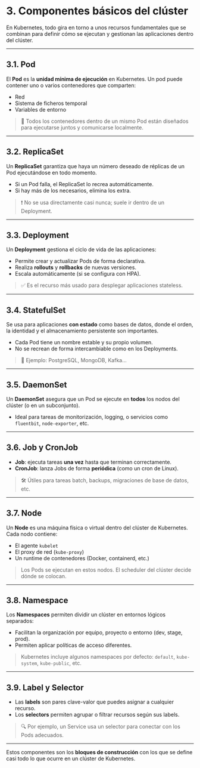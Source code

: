 # 3. Componentes básicos del clúster

En Kubernetes, todo gira en torno a unos recursos fundamentales que se combinan para definir cómo se ejecutan y gestionan las aplicaciones dentro del clúster.

---

## 3.1. Pod

El **Pod** es la **unidad mínima de ejecución** en Kubernetes. Un pod puede contener uno o varios contenedores que comparten:

- Red
- Sistema de ficheros temporal
- Variables de entorno

> 🔹 Todos los contenedores dentro de un mismo Pod están diseñados para ejecutarse juntos y comunicarse localmente.

---

## 3.2. ReplicaSet

Un **ReplicaSet** garantiza que haya un número deseado de réplicas de un Pod ejecutándose en todo momento.

- Si un Pod falla, el ReplicaSet lo recrea automáticamente.
- Si hay más de los necesarios, elimina los extra.

> ❗ No se usa directamente casi nunca; suele ir dentro de un Deployment.

---

## 3.3. Deployment

Un **Deployment** gestiona el ciclo de vida de las aplicaciones:

- Permite crear y actualizar Pods de forma declarativa.
- Realiza **rollouts** y **rollbacks** de nuevas versiones.
- Escala automáticamente (si se configura con HPA).

> ✅ Es el recurso más usado para desplegar aplicaciones stateless.

---

## 3.4. StatefulSet

Se usa para aplicaciones **con estado** como bases de datos, donde el orden, la identidad y el almacenamiento persistente son importantes.

- Cada Pod tiene un nombre estable y su propio volumen.
- No se recrean de forma intercambiable como en los Deployments.

> 🧠 Ejemplo: PostgreSQL, MongoDB, Kafka...

---

## 3.5. DaemonSet

Un **DaemonSet** asegura que un Pod se ejecute en **todos** los nodos del clúster (o en un subconjunto).

- Ideal para tareas de monitorización, logging, o servicios como `fluentbit`, `node-exporter`, etc.

---

## 3.6. Job y CronJob

- **Job**: ejecuta tareas **una vez** hasta que terminan correctamente.
- **CronJob**: lanza Jobs de forma **periódica** (como un cron de Linux).

> 🛠️ Útiles para tareas batch, backups, migraciones de base de datos, etc.

---

## 3.7. Node

Un **Node** es una máquina física o virtual dentro del clúster de Kubernetes. Cada nodo contiene:

- El agente `kubelet`
- El proxy de red (`kube-proxy`)
- Un runtime de contenedores (Docker, containerd, etc.)

> Los Pods se ejecutan en estos nodos. El scheduler del clúster decide dónde se colocan.

---

## 3.8. Namespace

Los **Namespaces** permiten dividir un clúster en entornos lógicos separados:

- Facilitan la organización por equipo, proyecto o entorno (dev, stage, prod).
- Permiten aplicar políticas de acceso diferentes.

> Kubernetes incluye algunos namespaces por defecto: `default`, `kube-system`, `kube-public`, etc.

---

## 3.9. Label y Selector

- Las **labels** son pares clave-valor que puedes asignar a cualquier recurso.
- Los **selectors** permiten agrupar o filtrar recursos según sus labels.

> 🔍 Por ejemplo, un Service usa un selector para conectar con los Pods adecuados.

---

Estos componentes son los **bloques de construcción** con los que se define casi todo lo que ocurre en un clúster de Kubernetes.
